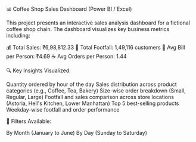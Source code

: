 📊 Coffee Shop Sales Dashboard (Power BI / Excel)

This project presents an interactive sales analysis dashboard for a fictional coffee shop chain. The dashboard visualizes key business metrics including:

💰 Total Sales: ₹6,98,812.33 
👣 Total Footfall: 1,49,116 customers
🧾 Avg Bill per Person: ₹4.69
☕ Avg Orders per Person: 1.44


🔍 Key Insights Visualized:

Quantity ordered by hour of the day
Sales distribution across product categories (e.g., Coffee, Tea, Bakery)
Size-wise order breakdown (Small, Regular, Large)
Footfall and sales comparison across store locations (Astoria, Hell's Kitchen, Lower Manhattan)
Top 5 best-selling products
Weekday-wise footfall and order performance


📂 Filters Available:

By Month (January to June)
By Day (Sunday to Saturday)
